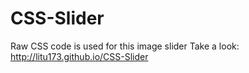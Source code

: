 # CSS-Slider
Raw CSS code is used for this image slider
Take a look: http://litu173.github.io/CSS-Slider
